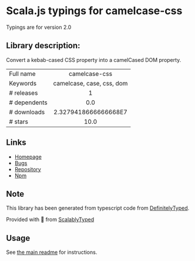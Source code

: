 
# Scala.js typings for camelcase-css

Typings are for version 2.0

## Library description:
Convert a kebab-cased CSS property into a camelCased DOM property.

|                    |                 |
| ------------------ | :-------------: |
| Full name          | camelcase-css |
| Keywords           | camelcase, case, css, dom |
| # releases         | 1 |
| # dependents       | 0.0 |
| # downloads        | 2.3279418666666668E7 |
| # stars            | 10.0 |

## Links
- [Homepage](https://github.com/stevenvachon/camelcase-css#readme)
- [Bugs](https://github.com/stevenvachon/camelcase-css/issues)
- [Repository](https://github.com/stevenvachon/camelcase-css)
- [Npm](https://www.npmjs.com/package/camelcase-css)
    


## Note
This library has been generated from typescript code from [DefinitelyTyped](https://definitelytyped.org).

Provided with :purple_heart: from [ScalablyTyped](https://github.com/oyvindberg/ScalablyTyped)

## Usage
See [the main readme](../../readme.md) for instructions.


